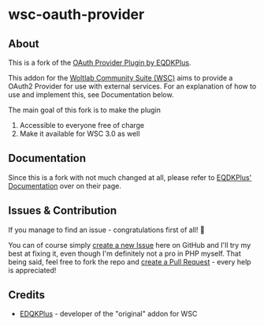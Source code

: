 # wsc-oauth-provider

## About
This is a fork of the [OAuth Provider Plugin by EQDKPlus](https://wsc.eqdkp-plus.eu/Extensionlist/Oauth-provider-p9.html).

This addon for the [Woltlab Community Suite (WSC)](https://www.woltlab.com/) aims to provide a OAuth2 Provider for use with external services. For an explanation of how to use and implement this, see Documentation below.

The main goal of this fork is to make the plugin 
1. Accessible to everyone free of charge
2. Make it available for WSC 3.0 as well

## Documentation
Since this is a fork with not much changed at all, please refer to [EQDKPlus' Documentation](https://wsc-docs.eqdkp-plus.eu/oauthprovider_index.html) over on their page.

## Issues & Contribution
If you manage to find an issue - congratulations first of all! :tada:

You can of course simply [create a new Issue](https://github.com/BlackFisch/wsc-oauth-provider/issues/new) here on GitHub and I'll try my best at fixing it, even though I'm definitely not a pro in PHP myself. That being said, feel free to fork the repo and [create a Pull Request](https://github.com/BlackFisch/wsc-oauth-provider/compare) - every help is appreciated!

## Credits
- [EDQKPlus](https://eqdkp-plus.eu) - developer of the "original" addon for WSC 
